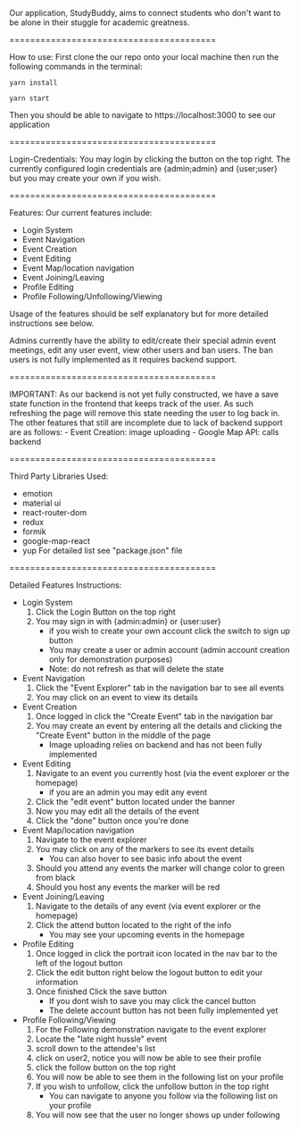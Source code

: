 Our application, StudyBuddy, aims to connect students who don't want to be alone in their stuggle for academic greatness.

========================================

How to use:
First clone the our repo onto your local machine
then run the following commands in the terminal:

    yarn install

    yarn start

Then you should be able to navigate to https://localhost:3000 to see our application

========================================


Login-Credentials:
You may login by clicking the button on the top right.
The currently configured login credentials are {admin;admin} and {user;user}
but you may create your own if you wish.

========================================

Features:
Our current features include:
- Login System
- Event Navigation
- Event Creation
- Event Editing
- Event Map/location navigation
- Event Joining/Leaving
- Profile Editing
- Profile Following/Unfollowing/Viewing

Usage of the features should be self explanatory but for more detailed instructions
see below.

Admins currently have the ability to edit/create their special
admin event meetings, edit any user event, view other users and ban users.
The ban users is not fully implemented as it requires backend support.

========================================

IMPORTANT:
As our backend is not yet fully constructed, we have a 
save state function in the frontend that keeps track of the user.
As such refreshing the page will remove this state needing
the user to log back in. The other features that still are incomplete
due to lack of backend support are as follows:
    - Event Creation: image uploading
    - Google Map API: calls backend

========================================

Third Party Libraries Used:
- emotion
- material ui
- react-router-dom
- redux
- formik
- google-map-react
- yup
For detailed list see "package.json" file

========================================

Detailed Features Instructions:
- Login System
    1. Click the Login Button on the top right
    2. You may sign in with {admin:admin} or {user:user}
        - if you wish to create your own account click the switch to sign up button
        - You may create a user or admin account (admin account creation only for demonstration purposes)
        - Note: do not refresh as that will delete the state
- Event Navigation
    1. Click the "Event Explorer" tab in the navigation bar to see all events
    2. You may click on an event to view its details
- Event Creation
    1. Once logged in click the "Create Event" tab in the navigation bar
    2. You may create an event by entering all the details and clicking the "Create Event" button 
    in the middle of the page
        - Image uploading relies on backend and has not been fully implemented
- Event Editing
    1. Navigate to an event you currently host (via the event explorer or the homepage)
        - if you are an admin you may edit any event
    2. Click the "edit event" button located under the banner
    3. Now you may edit all the details of the event
    4. Click the "done" button once you're done
- Event Map/location navigation
    1. Navigate to the event explorer
    2. You may click on any of the markers to see its event details
        - You can also hover to see basic info about the event
    3. Should you attend any events the marker will change color to green from black
    4. Should you host any events the marker will be red
- Event Joining/Leaving
    1. Navigate to the details of any event (via event explorer or the homepage)
    2. Click the attend button located to the right of the info
        - You may see your upcoming events in the homepage
- Profile Editing
    1. Once logged in click the portrait icon located in the nav bar to the left of the logout button
    2. Click the edit button right below the logout button to edit your information
    3. Once finished Click the save button
        - If you dont wish to save you may click the cancel button
        - The delete account button has not been fully implemented yet
- Profile Following/Viewing
    1. For the Following demonstration navigate to the event explorer
    2. Locate the "late night hussle" event
    3. scroll down to the attendee's list
    4. click on user2, notice you will now be able to see their profile
    5. click the follow button on the top right
    6. You will now be able to see them in the following list on your profile
    7. If you wish to unfollow, click the unfollow button in the top right
        - You can navigate to anyone you follow via the following list on your profile
    8. You will now see that the user no longer shows up under following
